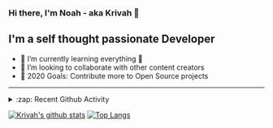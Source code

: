 ### Hi there, I'm Noah - aka Krivah 👋

## I'm a self thought passionate Developer

- 🌱 I’m currently learning everything 🤣
- 👯 I’m looking to collaborate with other content creators
- 🥅 2020 Goals: Contribute more to Open Source projects

---

<details>
  <summary>:zap: Recent Github Activity</summary>
  
<!--START_SECTION:activity-->
1. 🎉 Merged PR [#1](https://github.com/krivahtoo/krivahtoo.github.io/pull/1) in [krivahtoo/krivahtoo.github.io](https://github.com/krivahtoo/krivahtoo.github.io)
2. 💪 Opened PR [#1](https://github.com/krivahtoo/krivahtoo.github.io/pull/1) in [krivahtoo/krivahtoo.github.io](https://github.com/krivahtoo/krivahtoo.github.io)
3. 🎉 Merged PR [#45](https://github.com/krivahtoo/telechat/pull/45) in [krivahtoo/telechat](https://github.com/krivahtoo/telechat)
4. 🎉 Merged PR [#44](https://github.com/krivahtoo/telechat/pull/44) in [krivahtoo/telechat](https://github.com/krivahtoo/telechat)
5. 🎉 Merged PR [#47](https://github.com/krivahtoo/telechat/pull/47) in [krivahtoo/telechat](https://github.com/krivahtoo/telechat)
<!--END_SECTION:activity-->

</details>


  [![Krivah's github stats](https://github-readme-stats.vercel.app/api?username=krivahtoo&count_private=true)](https://github.com/anuraghazra/github-readme-stats)
  [![Top Langs](https://github-readme-stats.vercel.app/api/top-langs/?username=krivahtoo&layout=compact&langs_count=10)](https://github.com/anuraghazra/github-readme-stats)


